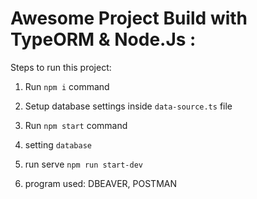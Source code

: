 # Awesome Project Build with TypeORM  &  Node.Js :

Steps to run this project:

1. Run `npm i` command
2. Setup database settings inside `data-source.ts` file
3. Run `npm start` command
4. setting `database`
5. run serve `npm run start-dev`

6. program used: DBEAVER, POSTMAN


